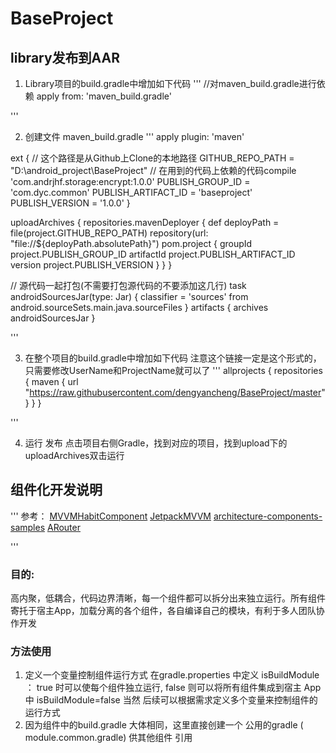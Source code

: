 # BaseProject


## library发布到AAR
1. Library项目的build.gradle中增加如下代码
''' 
//对maven_build.gradle进行依赖
apply from: 'maven_build.gradle'

'''

2. 创建文件 maven_build.gradle
'''
apply plugin: 'maven'

ext {
    // 这个路径是从Github上Clone的本地路径
    GITHUB_REPO_PATH = "D:\\android_project\\BaseProject"
    // 在用到的代码上依赖的代码compile 'com.andrjhf.storage:encrypt:1.0.0'
    PUBLISH_GROUP_ID = 'com.dyc.common'
    PUBLISH_ARTIFACT_ID = 'baseproject'
    PUBLISH_VERSION = '1.0.0'
}

uploadArchives {
    repositories.mavenDeployer {
        def deployPath = file(project.GITHUB_REPO_PATH)
        repository(url: "file://${deployPath.absolutePath}")
        pom.project {
            groupId project.PUBLISH_GROUP_ID
            artifactId project.PUBLISH_ARTIFACT_ID
            version project.PUBLISH_VERSION
        }
    }
}

// 源代码一起打包(不需要打包源代码的不要添加这几行)
task androidSourcesJar(type: Jar) {
    classifier = 'sources'
    from android.sourceSets.main.java.sourceFiles
}
artifacts {
    archives androidSourcesJar
}


'''

3. 在整个项目的build.gradle中增加如下代码
注意这个链接一定是这个形式的，只需要修改UserName和ProjectName就可以了
'''
allprojects {
    repositories {
        maven { url "https://raw.githubusercontent.com/dengyancheng/BaseProject/master" }
    }
}

'''

4. 运行 发布
点击项目右侧Gradle，找到对应的项目，找到upload下的uploadArchives双击运行






## 组件化开发说明

'''
参考：
[MVVMHabitComponent](https://github.com/goldze/MVVMHabitComponent)
[JetpackMVVM](https://github.com/VcStrong/JetpackMVVM)
[architecture-components-samples](https://github.com/android/architecture-components-samples.git)
[ARouter](https://github.com/alibaba/ARouter/blob/master/README_CN.md)

'''
### 目的: 
高内聚，低耦合，代码边界清晰，每一个组件都可以拆分出来独立运行。所有组件寄托于宿主App，加载分离的各个组件，各自编译自己的模块，有利于多人团队协作开发

### 方法使用
1. 定义一个变量控制组件运行方式
在gradle.properties 中定义  isBuildModule ： true 时可以使每个组件独立运行, false 则可以将所有组件集成到宿主 App 中
isBuildModule=false
当然 后续可以根据需求定义多个变量来控制组件的 运行方式   
2. 因为组件中的build.gradle 大体相同，这里直接创建一个 公用的gradle ( module.common.gradle) 供其他组件 引用  


 